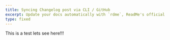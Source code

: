 ```yaml
---
title: Syncing Changelog post via CLI / GitHub
excerpt: Update your docs automatically with `rdme`, ReadMe's official CLI and GitHub Action!
type: fixed
---
```


This is a test lets see here!!!